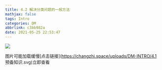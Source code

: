 ```yaml
---
title: 4.2 解决分类问题的一般方法
mathjax: false
tags: Intro
categories: DM
abbrlink: c3bb982a
date: 2021-05-25 22:53:47
---
```


<!--more -->

<img src="https://changzhi.space/uploads/DM-INTRO/4.2 解决分类问题的一般方法.svg" />

图片可能加载缓慢[点击链接](https://changzhi.space/uploads/DM-INTRO/4.1 预备知识.svg)立即查看

